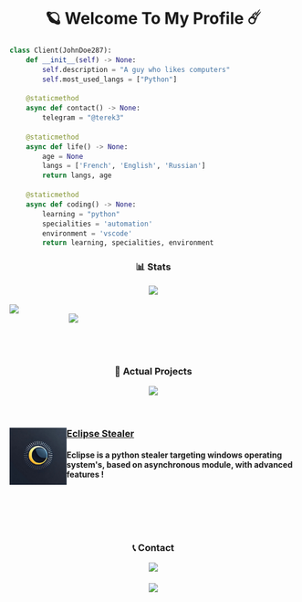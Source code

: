 <h1 align="center">🪐 Welcome To My Profile ☄️</h1>

```python
class Client(JohnDoe287):
    def __init__(self) -> None:
        self.description = "A guy who likes computers"
        self.most_used_langs = ["Python"]
        
    @staticmethod
    async def contact() -> None:
        telegram = "@terek3"

    @staticmethod
    async def life() -> None:
        age = None
        langs = ['French', 'English', 'Russian']
        return langs, age

    @staticmethod
    async def coding() -> None:
        learning = "python"
        specialities = 'automation'
        environment = 'vscode'
        return learning, specialities, environment
```

<h3 align="center">📊 Stats</h3>
<p align="center">
    <img src="https://user-images.githubusercontent.com/69421356/224833055-b11660f1-60f8-4211-9bee-4527e9259cd1.png">
</p>
<div float="center">
    <img align="left" width="375" src="https://github-readme-stats.vercel.app/api?username=JohnDoe287&show_icons=false&theme=dark">
    <img align="right" width="400" src="https://github-readme-streak-stats.herokuapp.com/?user=JohnDoe287&theme=dark&hide_border=false&stroke=0000&background=0D1117&ring=FFFFFF&fire=e6b800&currStreakLabel=FFFFFF">
</div>

<br><br>
<br><br>

<h3 align="center">📌 Actual Projects</h3>
<p align="center">
    <img src="https://user-images.githubusercontent.com/69421356/224833055-b11660f1-60f8-4211-9bee-4527e9259cd1.png">
</p>
<br>
<div>
    <p>
        <img width="100" align="left" src="https://github.com/JohnDoe287/JohnDoe287/blob/main/photo_2024-11-11_13-09-29.jpg"/>
        <h3><a href="https://github.com/Dark-Utilities/The-Reverse-Lab">Eclipse Stealer</a></h3>
        <h4>Eclipse is a python stealer targeting windows operating system's, based on asynchronous module, with advanced features !</h4>
    </p>
</div>

<br><br>
<br><br>

<h3 align="center">📞 Contact</h3>
<p align="center">
    <img src="https://user-images.githubusercontent.com/69421356/224833055-b11660f1-60f8-4211-9bee-4527e9259cd1.png">
</p>
<p align="center">
    <a href="https://t.me/eclipsemalware">
      <img align="center" src="https://img.shields.io/badge/telegram-2CA5E0?style=for-the-badge&logo=telegram&logoColor=white">
    </a>
</p>

